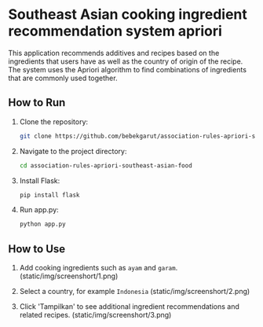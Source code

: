 # Southeast Asian cooking ingredient recommendation system apriori

This application recommends additives and recipes based on the ingredients that users have as well as the country of origin of the recipe. The system uses the Apriori algorithm to find combinations of ingredients that are commonly used together.

## How to Run

1. Clone the repository:
   ```bash
   git clone https://github.com/bebekgarut/association-rules-apriori-southeast-asian-food.git
   ```
2. Navigate to the project directory:
   ```bash
   cd association-rules-apriori-southeast-asian-food
   ```
3. Install Flask:
   ```bash
   pip install flask
   ```
4. Run app.py:
   ```bash
   python app.py
   ```

## How to Use

1. Add cooking ingredients such as `ayam` and `garam`.
   (static/img/screenshort/1.png)

2. Select a country, for example `Indonesia`
   (static/img/screenshort/2.png)

3. Click 'Tampilkan' to see additional ingredient recommendations and related recipes.
   (static/img/screenshort/3.png)
